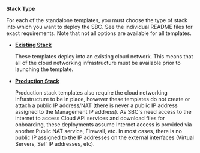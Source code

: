 **Stack Type**

For each of the standalone templates, you must choose the type of stack
into which you want to deploy the SBC. See the individual README files
for exact requirements. Note that not all options are available for all
templates.

  - [**Existing Stack**](https://github.com/RibbonCommunications/sbc_aws_cloudformation/tree/master/supported/highavailabilityhfe/existing-stack)
  
    These templates deploy into an existing cloud network. This means
    that all of the cloud networking infrastructure must be available
    prior to launching the template.

  - [**Production Stack**](http://github.com/RibbonCommunications/sbc_aws_cloudformation/tree/master/supported/highavailabilityhfe/production-stack) 
  
    Production stack templates also require the cloud networking
    infrastructure to be in place, however these templates do not create
    or attach a public IP address/NAT (there is never a public IP
    address assigned to the Management IP address). As SBC's need access
    to the internet to access Cloud API services and download files for
    onboarding, these deployments assume Internet access is provided via
    another Public NAT service, Firewall, etc. In most cases, there is
    no public IP assigned to the IP addresses on the external interfaces
    (Virtual Servers, Self IP addresses, etc).
